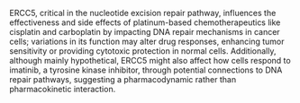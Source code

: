 ERCC5, critical in the nucleotide excision repair pathway, influences the effectiveness and side effects of platinum-based chemotherapeutics like cisplatin and carboplatin by impacting DNA repair mechanisms in cancer cells; variations in its function may alter drug responses, enhancing tumor sensitivity or providing cytotoxic protection in normal cells. Additionally, although mainly hypothetical, ERCC5 might also affect how cells respond to imatinib, a tyrosine kinase inhibitor, through potential connections to DNA repair pathways, suggesting a pharmacodynamic rather than pharmacokinetic interaction.